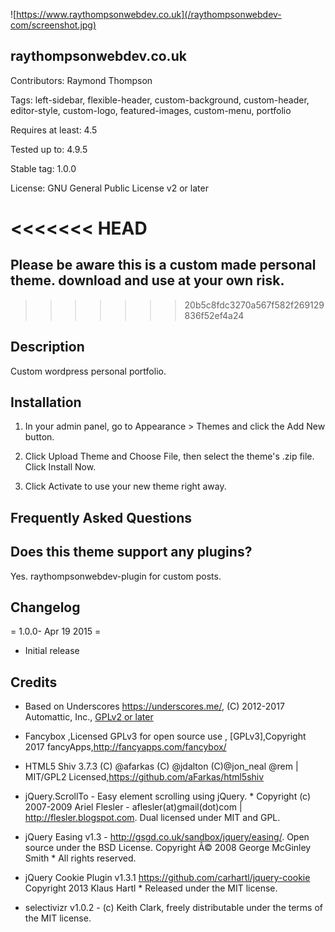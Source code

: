 ![https://www.raythompsonwebdev.co.uk](/raythompsonwebdev-com/screenshot.jpg)

## raythompsonwebdev.co.uk 

Contributors: Raymond Thompson

Tags: left-sidebar, flexible-header, custom-background, custom-header, editor-style, custom-logo, featured-images, custom-menu, portfolio 

Requires at least: 4.5

Tested up to: 4.9.5

Stable tag: 1.0.0

License: GNU General Public License v2 or later

<<<<<<< HEAD
=======
## Please be aware this is a custom made personal theme. download and use at your own risk.

>>>>>>> 20b5c8fdc3270a567f582f269129836f52ef4a24
## Description 

Custom wordpress personal portfolio.


## Installation 

1. In your admin panel, go to Appearance > Themes and click the Add New button.

2. Click Upload Theme and Choose File, then select the theme's .zip file. Click Install Now.

3. Click Activate to use your new theme right away.

## Frequently Asked Questions 

## Does this theme support any plugins? 

 Yes. raythompsonwebdev-plugin for custom posts.

## Changelog 

= 1.0.0- Apr 19 2015 =
* Initial release

## Credits 

* Based on Underscores https://underscores.me/, (C) 2012-2017 Automattic, Inc., [GPLv2 or later](https://www.gnu.org/licenses/gpl-2.0.html)

* Fancybox ,Licensed GPLv3 for open source use , [GPLv3],Copyright 2017 fancyApps,http://fancyapps.com/fancybox/

* HTML5 Shiv 3.7.3 (C) @afarkas (C) @jdalton (C)@jon_neal @rem | MIT/GPL2 Licensed,https://github.com/aFarkas/html5shiv

* jQuery.ScrollTo - Easy element scrolling using jQuery. * Copyright (c) 2007-2009 Ariel Flesler - aflesler(at)gmail(dot)com | http://flesler.blogspot.com.  Dual licensed under MIT and GPL.

* jQuery Easing v1.3 - http://gsgd.co.uk/sandbox/jquery/easing/. Open source under the BSD License.  Copyright Â© 2008 George McGinley Smith * All rights reserved.

*  jQuery Cookie Plugin v1.3.1 https://github.com/carhartl/jquery-cookie Copyright 2013 Klaus Hartl * Released under the MIT license.

* selectivizr v1.0.2 - (c) Keith Clark, freely distributable under the terms of the MIT license.